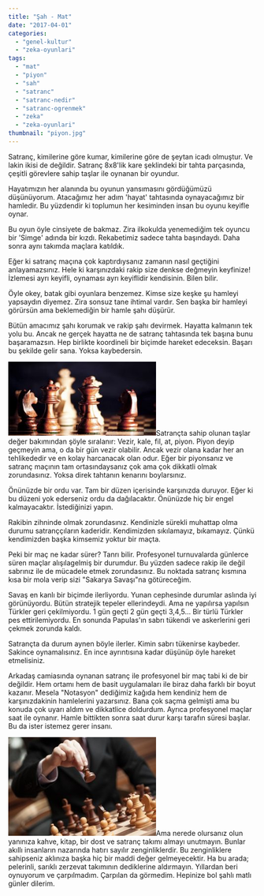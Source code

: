 ```yaml
---
title: "Şah - Mat"
date: "2017-04-01"
categories: 
  - "genel-kultur"
  - "zeka-oyunlari"
tags: 
  - "mat"
  - "piyon"
  - "sah"
  - "satranc"
  - "satranc-nedir"
  - "satranc-ogrenmek"
  - "zeka"
  - "zeka-oyunlari"
thumbnail: "piyon.jpg"
---
```


Satranç, kimilerine göre kumar, kimilerine göre de şeytan icadı olmuştur. Ve lakin ikisi de değildir. Satranç 8x8'lik kare şeklindeki bir tahta parçasında, çeşitli görevlere sahip taşlar ile oynanan bir oyundur.

Hayatımızın her alanında bu oyunun yansımasını gördüğümüzü düşünüyorum. Atacağımız her adım 'hayat' tahtasında oynayacağımız bir hamledir. Bu yüzdendir ki toplumun her kesiminden insan bu oyunu keyifle oynar.

Bu oyun öyle cinsiyete de bakmaz. Zira ilkokulda yenemediğim tek oyuncu bir 'Simge' adında bir kızdı. Rekabetimiz sadece tahta başındaydı. Daha sonra aynı takımda maçlara katıldık.

Eğer ki satranç maçına çok kaptırdıysanız zamanın nasıl geçtiğini anlayamazsınız.  Hele ki karşınızdaki rakip size denkse değmeyin keyfinize! İzlemesi ayrı keyifli, oynaması ayrı keyiflidir kendisinin. Bilen bilir.

Öyle okey, batak gibi oyunlara benzemez. Kimse size keşke şu hamleyi yapsaydın diyemez. Zira sonsuz tane ihtimal vardır. Sen başka bir hamleyi görürsün ama beklemediğin bir hamle şahı düşürür.

Bütün amacımız şahı korumak ve rakip şahı devirmek. Hayatta kalmanın tek yolu bu. Ancak ne gerçek hayatta ne de satranç tahtasında tek başına bunu başaramazsın. Hep birlikte koordineli bir biçimde hareket edeceksin. Başarı bu şekilde gelir sana. Yoksa kaybedersin.

![Satranç taşları](images/Talent-Talks-Africa-300x150.jpg)Satrançta sahip olunan taşlar değer bakımından şöyle sıralanır: Vezir, kale, fil, at, piyon. Piyon deyip geçmeyin ama, o da bir gün vezir olabilir. Ancak vezir olana kadar her an tehlikededir ve en kolay harcanacak olan odur. Eğer bir piyonsanız ve satranç maçının tam ortasındaysanız çok ama çok dikkatli olmak zorundasınız. Yoksa direk tahtanın kenarını boylarsınız.

Önünüzde bir ordu var. Tam bir düzen içerisinde karşınızda duruyor. Eğer ki bu düzeni yok ederseniz ordu da dağılacaktır. Önünüzde hiç bir engel kalmayacaktır. İstediğinizi yapın.

Rakibin zihninde olmak zorundasınız. Kendinizle sürekli muhattap olma durumu satranççıların kaderidir. Kendimizden sıkılamayız, bıkamayız. Çünkü kendimizden başka kimsemiz yoktur bir maçta.

Peki bir maç ne kadar sürer? Tanrı bilir. Profesyonel turnuvalarda günlerce süren maçlar alışılagelmiş bir durumdur. Bu yüzden sadece rakip ile değil sabrınız ile de mücadele etmek zorundasınız. Bu noktada satranç kısmına kısa bir mola verip sizi "Sakarya Savaşı"na götüreceğim.

Savaş en kanlı bir biçimde ilerliyordu. Yunan cephesinde durumlar aslında iyi görünüyordu. Bütün stratejik tepeler ellerindeydi. Ama ne yapılırsa yapılsın Türkler geri çekilmiyordu. 1 gün geçti 2 gün geçti 3,4,5... Bir türlü Türkler pes ettirilemiyordu. En sonunda Papulas'ın sabrı tükendi ve askerlerini geri çekmek zorunda kaldı.

Satrançta da durum aynen böyle ilerler. Kimin sabrı tükenirse kaybeder. Sakince oynamalısınız. En ince ayrıntısına kadar düşünüp öyle hareket etmelisiniz.

Arkadaş camiasında oynanan satranç ile profesyonel bir maç tabi ki de bir değildir. Hem ortamı hem de basit uygulamaları ile biraz daha farklı bir boyut kazanır. Mesela "Notasyon" dediğimiz kağıda hem kendiniz hem de karşınızdakinin hamlelerini yazarsınız. Bana çok saçma gelmişti ama bu konuda çok uyarı aldım ve dikkatlice doldurdum. Ayrıca profesyonel maçlar saat ile oynanır. Hamle bittikten sonra saat durur karşı tarafın süresi başlar. Bu da ister istemez gerer insanı.

![Satranç maçı](images/satranc-oynamak-300x200.jpg)Ama nerede olursanız olun yanınıza kahve, kitap, bir dost ve satranç takımı almayı unutmayın. Bunlar akıllı insanların nazarında hatırı sayılır zenginliklerdir. Bu zenginliklere sahipseniz aklınıza başka hiç bir maddi değer gelmeyecektir. Ha bu arada; pelerinli, sarıklı zerzevat takımının dediklerine aldırmayın. Yıllardan beri oynuyorum ve çarpılmadım. Çarpılan da görmedim. Hepinize bol şahlı matlı günler dilerim.
